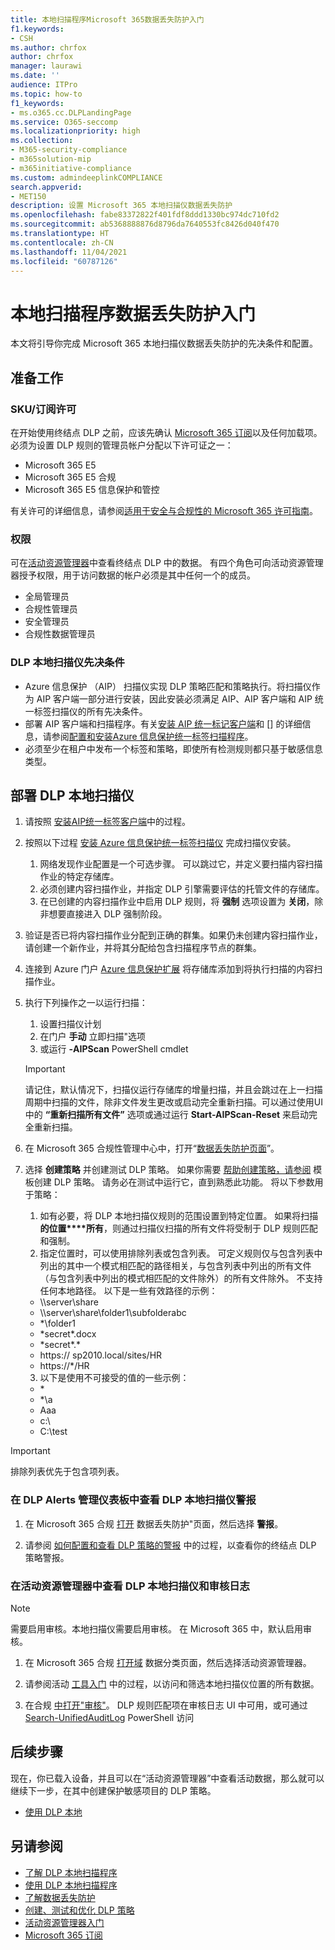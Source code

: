 ```yaml
---
title: 本地扫描程序Microsoft 365数据丢失防护入门
f1.keywords:
- CSH
ms.author: chrfox
author: chrfox
manager: laurawi
ms.date: ''
audience: ITPro
ms.topic: how-to
f1_keywords:
- ms.o365.cc.DLPLandingPage
ms.service: O365-seccomp
ms.localizationpriority: high
ms.collection:
- M365-security-compliance
- m365solution-mip
- m365initiative-compliance
ms.custom: admindeeplinkCOMPLIANCE
search.appverid:
- MET150
description: 设置 Microsoft 365 本地扫描仪数据丢失防护
ms.openlocfilehash: fabe83372822f401fdf8ddd1330bc974dc710fd2
ms.sourcegitcommit: ab5368888876d8796da7640553fc8426d040f470
ms.translationtype: HT
ms.contentlocale: zh-CN
ms.lasthandoff: 11/04/2021
ms.locfileid: "60787126"
---
```

# <a name="get-started-with-the-data-loss-prevention-on-premises-scanner"></a>本地扫描程序数据丢失防护入门

本文将引导你完成 Microsoft 365 本地扫描仪数据丢失防护的先决条件和配置。

## <a name="before-you-begin"></a>准备工作

### <a name="skusubscriptions-licensing"></a>SKU/订阅许可

在开始使用终结点 DLP 之前，应该先确认 [Microsoft 365 订阅](https://www.microsoft.com/microsoft-365/compare-microsoft-365-enterprise-plans?rtc=1)以及任何加载项。 必须为设置 DLP 规则的管理员帐户分配以下许可证之一：

- Microsoft 365 E5
- Microsoft 365 E5 合规
- Microsoft 365 E5 信息保护和管控 


有关许可的详细信息，请参阅[适用于安全与合规性的 Microsoft 365 许可指南](/office365/servicedescriptions/microsoft-365-service-descriptions/microsoft-365-tenantlevel-services-licensing-guidance/microsoft-365-security-compliance-licensing-guidance)。

### <a name="permissions"></a>权限


可在[活动资源管理器](data-classification-activity-explorer.md)中查看终结点 DLP 中的数据。 有四个角色可向活动资源管理器授予权限，用于访问数据的帐户必须是其中任何一个的成员。

- 全局管理员
- 合规性管理员
- 安全管理员
- 合规性数据管理员

### <a name="dlp-on-premises-scanner-prerequisites"></a>DLP 本地扫描仪先决条件

- Azure 信息保护 （AIP） 扫描仪实现 DLP 策略匹配和策略执行。将扫描仪作为 AIP 客户端一部分进行安装，因此安装必须满足 AIP、AIP 客户端和 AIP 统一标签扫描仪的所有先决条件。
- 部署 AIP 客户端和扫描程序。有关[安装 AIP 统一标记客户端](/azure/information-protection/rms-client/install-unifiedlabelingclient-app)和 [] 的详细信息，请参阅[配置和安装Azure 信息保护统一标签扫描程序](/azure/information-protection/deploy-aip-scanner-configure-install)。
- 必须至少在租户中发布一个标签和策略，即使所有检测规则都只基于敏感信息类型。

## <a name="deploy-the-dlp-on-premises-scanner"></a>部署 DLP 本地扫描仪

1. 请按照 [安装AIP统一标签客户端](/azure/information-protection/rms-client/install-unifiedlabelingclient-app)中的过程。 
2. 按照以下过程 [安装 Azure 信息保护统一标签扫描仪](/azure/information-protection/deploy-aip-scanner-configure-install) 完成扫描仪安装。
    1. 网络发现作业配置是一个可选步骤。 可以跳过它，并定义要扫描内容扫描作业的特定存储库。
    2. 必须创建内容扫描作业，并指定 DLP 引擎需要评估的托管文件的存储库。
    3. 在已创建的内容扫描作业中启用 DLP 规则，将 **强制** 选项设置为 **关闭**，除非想要直接进入 DLP 强制阶段。
3. 验证是否已将内容扫描作业分配到正确的群集。如果仍未创建内容扫描作业，请创建一个新作业，并将其分配给包含扫描程序节点的群集。

4. 连接到 Azure 门户 [Azure 信息保护扩展](https://portal.azure.com/#blade/Microsoft_Azure_InformationProtection/DataClassGroupEditBlade/scannerProfilesBlade) 将存储库添加到将执行扫描的内容扫描作业。

5. 执行下列操作之一以运行扫描：
    1. 设置扫描仪计划
    1. 在门户 **手动** 立即扫描"选项
    1. 或运行 **-AIPScan** PowerShell cmdlet

   > [!IMPORTANT]
   > 请记住，默认情况下，扫描仪运行存储库的增量扫描，并且会跳过在上一扫描周期中扫描的文件，除非文件发生更改或启动完全重新扫描。可以通过使用UI中的 **“重新扫描所有文件”** 选项或通过运行 **Start-AIPScan-Reset** 来启动完全重新扫描。

6.  在 Microsoft 365 合规性管理中心中，打开“[数据丢失防护页面](https://compliance.microsoft.com/datalossprevention?viewid=policies)”。

7. 选择 **创建策略** 并创建测试 DLP 策略。 如果你需要 [帮助创建策略，请参阅](create-a-dlp-policy-from-a-template.md) 模板创建 DLP 策略。 请务必在测试中运行它，直到熟悉此功能。 将以下参数用于策略：
    1. 如有必要，将 DLP 本地扫描仪规则的范围设置到特定位置。 如果将扫描 **的位置****所有**，则通过扫描仪扫描的所有文件将受制于 DLP 规则匹配和强制。
    1. 指定位置时，可以使用排除列表或包含列表。 可定义规则仅与包含列表中列出的其中一个模式相匹配的路径相关，与包含列表中列出的所有文件（与包含列表中列出的模式相匹配的文件除外）的所有文件除外。 不支持任何本地路径。 以下是一些有效路径的示例：
      - \\\server\share
      - \\\server\share\folder1\subfolderabc
      - \*\\folder1
      - \*secret\*.docx
      - \*secret\*.\*
      - https:// sp2010.local/sites/HR
      - https://\*/HR 
    3. 以下是使用不可接受的值的一些示例：
      - \*
      - \*\\a
      - Aaa
      - c:\
      - C:\test

> [!IMPORTANT]
> 排除列表优先于包含项列表。

### <a name="viewing-dlp-on-premises-scanner-alerts-in-dlp-alerts-management-dashboard"></a>在 DLP Alerts 管理仪表板中查看 DLP 本地扫描仪警报

1. 在 Microsoft 365 合规 [打开](https://compliance.microsoft.com/datalossprevention?viewid=policies) 数据丢失防护"页面，然后选择 **警报**。

2. 请参阅 [如何配置和查看 DLP 策略的警报](dlp-configure-view-alerts-policies.md) 中的过程，以查看你的终结点 DLP 策略警报。

### <a name="viewing-dlp-on-premises-scanner-in-activity-explorer-and-audit-log"></a>在活动资源管理器中查看 DLP 本地扫描仪和审核日志

> [!NOTE]
> 需要启用审核。本地扫描仪需要启用审核。 在 Microsoft 365 中，默认启用审核。

1. 在 Microsoft 365 合规 [打开域](https://compliance.microsoft.com/dataclassification?viewid=overview) 数据分类页面，然后选择活动资源管理器。

2. 请参阅活动 [工具入门](data-classification-activity-explorer.md) 中的过程，以访问和筛选本地扫描仪位置的所有数据。

3. 在合规 [中打开"审核"](https://security.microsoft.com/auditlogsearch)。 DLP 规则匹配项在审核日志 UI 中可用，或可通过 [Search-UnifiedAuditLog](/powershell/module/exchange/search-unifiedauditlog) PowerShell 访问 


## <a name="next-steps"></a>后续步骤
现在，你已载入设备，并且可以在“活动资源管理器”中查看活动数据，那么就可以继续下一步，在其中创建保护敏感项目的 DLP 策略。

- [使用 DLP 本地](dlp-on-premises-scanner-use.md)

## <a name="see-also"></a>另请参阅

- [了解 DLP 本地扫描程序](dlp-on-premises-scanner-learn.md)
- [使用 DLP 本地扫描程序](dlp-on-premises-scanner-use.md)
- [了解数据丢失防护](dlp-learn-about-dlp.md)
- [创建、测试和优化 DLP 策略](create-test-tune-dlp-policy.md)
- [活动资源管理器入门](data-classification-activity-explorer.md)
- [Microsoft 365 订阅](https://www.microsoft.com/microsoft-365/compare-microsoft-365-enterprise-plans?rtc=1)